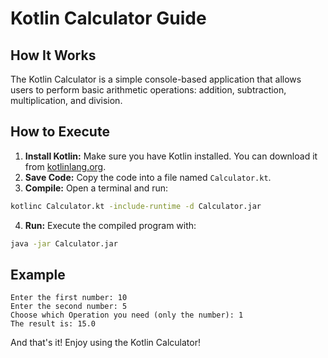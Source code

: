 # Kotlin Calculator Guide

## How It Works
The Kotlin Calculator is a simple console-based application that allows users to perform basic arithmetic operations: addition, subtraction, multiplication, and division.

## How to Execute
1. **Install Kotlin:** Make sure you have Kotlin installed. You can download it from [kotlinlang.org](https://kotlinlang.org/).
2. **Save Code:** Copy the code into a file named `Calculator.kt`.
3. **Compile:** Open a terminal and run:  
```sh
kotlinc Calculator.kt -include-runtime -d Calculator.jar
```
4. **Run:** Execute the compiled program with:  
```sh
java -jar Calculator.jar
```

## Example
```
Enter the first number: 10
Enter the second number: 5
Choose which Operation you need (only the number): 1
The result is: 15.0
```

And that's it! Enjoy using the Kotlin Calculator!

